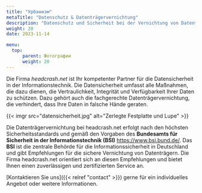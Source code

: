 ```yaml
---
title: "Урбанизм"
metaTitle: "Datenschutz & Datenträgervernichtung"
description: "Datenschutz und Sicherheit bei der Vernichtung von Datenträgern gemäß den Bestimmungen des Bundesdatenschutzgesetzes und des Bundesamtes für Sicherheit in der Informationstechnik (BSI)"
weight: 20
date: 2023-11-14

menu:
  top:
      parent: Фотографии
      weight: 20
---
```


Die Firma *headcrash.net* ist Ihr kompetenter Partner für die Datensicherheit in der Informationstechnik. Die Datensicherheit umfasst alle Maßnahmen, die dazu dienen, die Vertraulichkeit, Integrität und Verfügbarkeit Ihrer Daten zu schützen. Dazu gehört auch die fachgerechte Datenträgervernichtung, die verhindert, dass Ihre Daten in falsche Hände geraten.

{{< imgr src="datensicherheit.jpg" alt="Zerlegte Festplatte und Lupe" >}}

Die Datenträgervernichtung bei headcrash.net erfolgt nach den höchsten Sicherheitsstandards und gemäß den Vorgaben des **Bundesamts für Sicherheit in der Informationstechnik (BSI)** <https://www.bsi.bund.de/>. Das **BSI** ist die zentrale Behörde für die Informationssicherheit in Deutschland und gibt Empfehlungen für die sichere Vernichtung von Datenträgern. Die Firma headcrash.net orientiert sich an diesen Empfehlungen und bietet Ihnen einen zuverlässigen und zertifizierten Service an.

[Kontaktieren Sie uns]({{< relref "contact" >}}) gerne für ein individuelles Angebot oder weitere Informationen.
